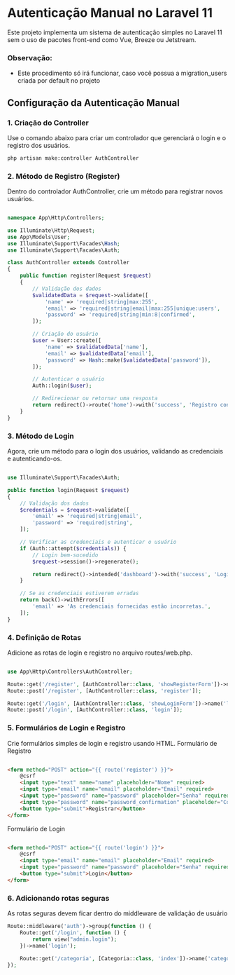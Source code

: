 # Autenticação Manual no Laravel 11

Este projeto implementa um sistema de autenticação simples no Laravel 11 sem o uso de pacotes front-end como Vue, Breeze ou Jetstream.

### Observação:
- Este procedimento só irá funcionar, caso você possua a migration_users criada por default no projeto

## Configuração da Autenticação Manual

### 1. Criação do Controller

Use o comando abaixo para criar um controlador que gerenciará o login e o registro dos usuários.

```bash
php artisan make:controller AuthController
```

### 2. Método de Registro (Register)

Dentro do controlador AuthController, crie um método para registrar novos usuários.

```php

namespace App\Http\Controllers;

use Illuminate\Http\Request;
use App\Models\User;
use Illuminate\Support\Facades\Hash;
use Illuminate\Support\Facades\Auth;

class AuthController extends Controller
{
    public function register(Request $request)
    {
        // Validação dos dados
        $validatedData = $request->validate([
            'name' => 'required|string|max:255',
            'email' => 'required|string|email|max:255|unique:users',
            'password' => 'required|string|min:8|confirmed',
        ]);

        // Criação do usuário
        $user = User::create([
            'name' => $validatedData['name'],
            'email' => $validatedData['email'],
            'password' => Hash::make($validatedData['password']),
        ]);

        // Autenticar o usuário
        Auth::login($user);

        // Redirecionar ou retornar uma resposta
        return redirect()->route('home')->with('success', 'Registro concluído com sucesso!');
    }
}
```
### 3. Método de Login

Agora, crie um método para o login dos usuários, validando as credenciais e autenticando-os.

```php

use Illuminate\Support\Facades\Auth;

public function login(Request $request)
{
    // Validação dos dados
    $credentials = $request->validate([
        'email' => 'required|string|email',
        'password' => 'required|string',
    ]);

    // Verificar as credenciais e autenticar o usuário
    if (Auth::attempt($credentials)) {
        // Login bem-sucedido
        $request->session()->regenerate();

        return redirect()->intended('dashboard')->with('success', 'Login bem-sucedido!');
    }

    // Se as credenciais estiverem erradas
    return back()->withErrors([
        'email' => 'As credenciais fornecidas estão incorretas.',
    ]);
}
```

### 4. Definição de Rotas

Adicione as rotas de login e registro no arquivo routes/web.php.

```php

use App\Http\Controllers\AuthController;

Route::get('/register', [AuthController::class, 'showRegisterForm'])->name('register');
Route::post('/register', [AuthController::class, 'register']);

Route::get('/login', [AuthController::class, 'showLoginForm'])->name('login');
Route::post('/login', [AuthController::class, 'login']);
```

### 5. Formulários de Login e Registro

Crie formulários simples de login e registro usando HTML.
Formulário de Registro

```html

<form method="POST" action="{{ route('register') }}">
    @csrf
    <input type="text" name="name" placeholder="Nome" required>
    <input type="email" name="email" placeholder="Email" required>
    <input type="password" name="password" placeholder="Senha" required>
    <input type="password" name="password_confirmation" placeholder="Confirme a Senha" required>
    <button type="submit">Registrar</button>
</form>
```
Formulário de Login

```html

<form method="POST" action="{{ route('login') }}">
    @csrf
    <input type="email" name="email" placeholder="Email" required>
    <input type="password" name="password" placeholder="Senha" required>
    <button type="submit">Login</button>
</form>
```
### 6. Adicionando rotas seguras
As rotas seguras devem ficar dentro do middleware de validação de usuário

```php
Route::middleware('auth')->group(function () {
    Route::get('/login', function () {
        return view("admin.login");
    })->name('login');

    Route::get('/categoria', [Categoria::class, 'index'])->name('categoria');
});
```